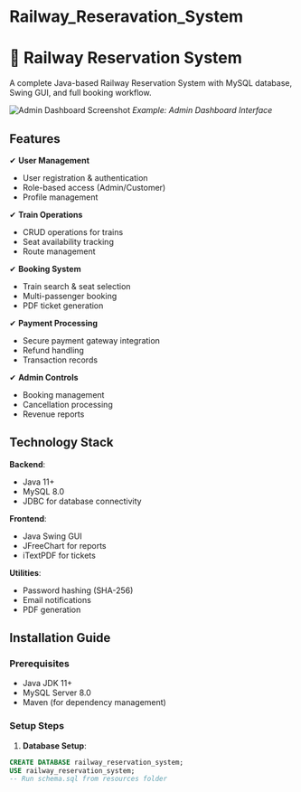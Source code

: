 # Railway_Reseravation_System
# 🚆 Railway Reservation System

A complete Java-based Railway Reservation System with MySQL database, Swing GUI, and full booking workflow.

![Admin Dashboard Screenshot](screenshots/admin-dashboard.png) 
*Example: Admin Dashboard Interface*

## Features

✔ **User Management**  
- User registration & authentication
- Role-based access (Admin/Customer)
- Profile management

✔ **Train Operations**  
- CRUD operations for trains
- Seat availability tracking
- Route management

✔ **Booking System**  
- Train search & seat selection
- Multi-passenger booking
- PDF ticket generation

✔ **Payment Processing**  
- Secure payment gateway integration
- Refund handling
- Transaction records

✔ **Admin Controls**  
- Booking management
- Cancellation processing
- Revenue reports

## Technology Stack

**Backend**:
- Java 11+
- MySQL 8.0
- JDBC for database connectivity

**Frontend**:
- Java Swing GUI
- JFreeChart for reports
- iTextPDF for tickets

**Utilities**:
- Password hashing (SHA-256)
- Email notifications
- PDF generation

## Installation Guide

### Prerequisites
- Java JDK 11+
- MySQL Server 8.0
- Maven (for dependency management)

### Setup Steps

1. **Database Setup**:
```sql
CREATE DATABASE railway_reservation_system;
USE railway_reservation_system;
-- Run schema.sql from resources folder
